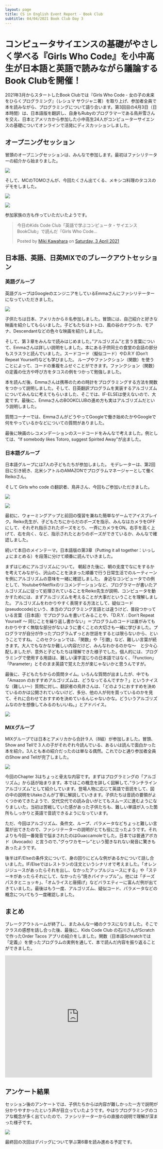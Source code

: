 ```yaml
---
layout: page
title: CS in English Event Report - Book Club
subtitle: 04/04/2021 Book Club Day 3
---
```

# コンピュータサイエンスの基礎がやさしく学べる『Girls Who Code』を小中高生が日本語と英語で読みながら議論するBook Clubを開催！

2021年3月からスタートしたBook Clubでは『Girls Who Code - 女の子の未来をひらくプログラミング』（レシュマ サウジャニ著）を取り上げ、参加者全員で本を読みながら、プログラミングについて語り合います。第3回目の4月3日（日本時間）は、日本語版を翻訳し、自身もRubyのプログラマーである鳥井雪さんを交え、日本とアメリカから参加した小中高生24人がコンピューターサイエンスの基礎についてオンラインで活発にディスカッションしました。

## オープニングセッション

冒頭のオープニングセッションは、みんなで参加します。最初はファシリテーターの紹介から始まりました。

![](/img/2021-04-04/facilitators.png)

そして、MCのTOMOさんが、今回たくさん出てくる、メキシコ料理のタコスのデモをしました。

![](/img/2021-04-04/tacos1.png)

![](/img/2021-04-04/tacos2.png)

参加家族の方も作っていただいたようです。

<div id="fb-root"></div>
<script async defer crossorigin="anonymous" src="https://connect.facebook.net/en_GB/sdk.js#xfbml=1&version=v10.0&appId=303248289700754&autoLogAppEvents=1" nonce="GopBNfrM"></script>

<div class="fb-post" data-href="https://www.facebook.com/miki.kawahara.219/posts/3909794435806004" data-width="500" data-show-text="true"><blockquote cite="https://www.facebook.com/miki.kawahara.219/posts/3909794435806004" class="fb-xfbml-parse-ignore"><p>今日のKids Code Club「英語で学ぶコンピュータ・サイエンスBookClub」で読んだ『Girls Who Code...</p>Posted by <a href="#" role="button">Miki Kawahara</a> on&nbsp;<a href="https://www.facebook.com/miki.kawahara.219/posts/3909794435806004">Saturday, 3 April 2021</a></blockquote></div>

## 日本語、英語、日英MIXでのブレークアウトセッション

### 英語グループ

英語グループはGoogleのエンジニアをしているEmmaさんにファシリテーターになっていただきました。

![](/img/2021-04-04/emma.png)

子供たちは日本、アメリカから８名参加しました。冒頭には、自己紹介と好きな映画を紹介してもらいました。子どもたちはトトロ、風の谷のナウシカ、モアナ、Descendantなどの色々な映画を紹介しました。

そして、第３章をみんなで読みはじめました。”アルゴリズム”と言う言葉について、Emmaさんは詳しい説明をしました。本にある子供同士の食堂の会話の部分もスラスラと読んでいました。スードコード（擬似コード）やD.R.Y (Don’t Repeat Yourself)なども学びました。
ループやファンクション（関数）を使うことによって、コードの重複をふせぐことができます。ファンクション（関数）の定義の仕方や呼び方をタコスの例をつかって勉強しました。

本を読んだ後、Emmaさんは携帯のための時計をプログラミングする方法を関数をつかって説明しました。そして、日英翻訳プログラムを実装するアルゴリズムについてみんなに考えてもらいました、そこでは、IF-ELSEは使えないので、大変です。最後に、EmmaさんのBOOKCLUBの進め方も実はアルゴリズムだという説明しました。

質問コーナーでは、EmmaさんがどうやってGoogleで働き始めたかやGoogleで何をやっているかなどについての質問がありました。

最後に映画のレコメンデーションのスードコードをみんなで考えました。例としては、“If somebody likes Totoro, suggest Spirited Away”が出ました。

### 日本語グループ

日本語グループには7人の子どもたちが参加しました。
モデレーターは、第2回目に引き続き、北米シアトルのAMAZONでプログラムマネージャーとして働くReikoさん。

そして Girls who code の翻訳者、鳥井さん、今回もご参加いただきました。


![](/img/2021-04-04/reiko.jpg)

![](/img/2021-04-04/yuki.png)


最初に、ウォーミングアップと前回の復習を兼ねた簡単なゲームでアイスブレイク。Reiko先生が、子どもたちにからだのポーズを指示、みんなはカメラをOFFにして、それぞれ指示されたポーズをとり、一斉にカメラをON。右手を高く上げて、右を向く、など、指示されたとおりのポーズができているか、みんなで確認しました。

続いて本日のメインテーマ。日本語版の第3章（Putting it all together：いっしょにまとめる）を段落に分けて順番に読んでいきました。

まずはじめにアルゴリズムについて。
朝起きた後に、朝の支度でなにをするかを考えてみながら、沢山のことを決まった順番で行う日常生活でのルーティーンを例にアルゴリズムの意味を一緒に確認しました。
身近なコンピュータでの例として、YoutubeやNetflixのリコメンデーションなど、プログラマーが書いたアルゴリズムに従って処理されていることをReiko先生が説明、コンピュータを動かすためには、まずアルゴリズムを考えることが大事だということを理解しました。
アルゴリズムをわかりやすく表現する方法として、疑似コード(pseudocode)という、本当のプログラミング言語とは違うけど、普段つかっている言葉（日本語）でプログラムを書いてみることや、「D.R.Y. : Don’t Repeat Yourself ～ 同じことを繰り返し書かない」＝プログラムのコードは誰がみてもわかりやすく無駄な部分がないように書くことの大切さも一緒に学びました。プログラマが自分が作ったプログラムずっとお世話をするとは限らないから、ということですね。
このセクションでは、「関数」や「引数」など、難しい言葉が続きます。大人でもなかなか難しい内容だけど、みんなわかるのかな～　と少々心配しましたが、意外と子どもたちは理解できた様子でした。個人的には、プログラミングで使用する用語は、難しい漢字混じりの日本語ではなく、「Function」「Parameter」とそのまま英語で覚えた方が楽じゃないかと思うんですが。

最後に、子どもたちからの質問タイム。いろんな質問が出ましたが、中でも「Amazon のおすすめアルゴリズムは、どうなってるんですか？」というナイスな（難しい～）質問に対し、翻訳者の鳥井さんは、「どのようにおすすめを決めているのかは公開されていないけど、多分、他の人が何を買っているのかを見て、それに合わせておすすめを決めているんじゃないかな。どういうアルゴリズムなのかを想像してみるのもいいね。」とアドバイス。

![](/img/2021-04-04/japanese.jpg)

### MIXグループ

MIXグループでは日本とアメリカから合計９人（8組）が参加しました。冒頭、Show and Tellで３人の子がそれぞれ今読んでいる、あるいは読んで面白かった本を紹介。3人とも本の紹介だったのは単なる偶然。これでひと通り参加者全員のShow and Tellが完了しました。

![](/img/2021-04-04/mix.jpeg)


今回のChapter 3はちょっと骨太な内容です。まずはプログラミングの「アルゴリズム」から話が始まります。本ではこの概念を詳しく図解して、”ランチラインアルゴリズム”として紹介しています。登場人物に応じて英語で音読をして、図の中の説明をUtakoさんが丁寧に解説していきます。子供たちは音読の要領がよくつかめてきたようで、交代交代での読み合いがとてもスムーズに進むようになりましいた。当初は苦戦していた感があった子供たちも、難しい単語が入った箇所もしっかりと英語で音読できるようになっています。

ただ、今回はアルゴリズム、条件文、ループ、パラメータなどちょっと難しい言葉が出てきたので、ファシリテーターの説明がとても役に立ったようです。それよりも今回一番発音で悩まされたのはGuaccamoleでした。日本では普通アボカド（Avocado）と言うので、”グゥワカモーレ”という聞きなれない発音に驚きもあったようです。

後半はIF/Elseの条件文について、身の回りにどんな例があるかについて話し合いました。IF/Elseではレストランの注文というシナリオで考えました。「オレンジジュースがあったらそれを出し、なかったアップルジュースにする」や「ステーキがあったらそれにして、なかったら”焼きパイナップル”」。他には「チーズパスタとニョッキ」、「オムライスと唐揚げ」などバラエティーに富んだ例が出てきていました。最後はもう一度、アルゴリズム、疑似コード、パラメータなどの概念についてもう一度確認しました。

## まとめ

ブレークアウトルームが終了し、またみんな一緒のクラスになりました。そこでクラスの感想を話し合った後、最後に、Kids Code Club の石川さんがScratchで作ったOrder Tacos アプリの紹介をしました。関数（日本語Schratchでは「定義」）を使ったプログラムの実例を通して、本で読んだ内容を振り返ることができました。

<iframe src="https://scratch.mit.edu/projects/509546757/embed" allowtransparency="true" width="485" height="402" frameborder="0" scrolling="no" allowfullscreen></iframe>

## アンケート結果

セッション後のアンケートでは、子供たちからは内容が難しかった一方で説明が分かりやすかったという声が目立っていたようです。やはりプログラミングのコアな概念が多く出ていたので、ファシリテーターからの直接の説明で理解が深まった様子です。

![](/img/2021-04-04/graph.jpg)


最終回の次回はデバッグについて学ぶ第6章を読み進める予定です。

